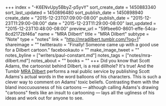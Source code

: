 +++
index = "-K6ENvUpy5BbyZ-p5yvY"
sort_create_date = 1450883340
sort_last_updated = 1450896480
sort_publish_date = 1450898940
create_date = "2015-12-23T07:09:00-08:00"
publish_date = "2015-12-23T11:29:00-08:00"
date = "2015-12-23T11:29:00-08:00"
last_updated = "2015-12-23T10:48:00-08:00"
preview_url = "59fbee60-8601-effe-54ca-8cd2172bf46a"
name = "MRA Dilbert"
title = "MRA Dilbert"
subtype = "Note"
type = "notes"
link = "http://mradilbert.tumblr.com/?og=1"
shareimage = ""
twitterauto = "Finally! Someone came up with a good use for a Dilbert cartoon."
facebookauto = ""
make_image_tweet = ""
notes_byline = ["writers/paul-constant.md"]
notes_tags = ["notes/mra-dilbert.md"]
notes_about = ""
books = ""
+++
Did you know that Scott Adams, the cartoonist behind Dilbert, is a real dillhole? It's true! And the Tumblr [MRA Dilbert](http://mradilbert.tumblr.com/?og=1) performs a real public service by publishing Scott Adams's actual words in the word balloons of his characters. This is such a clever way to comment on Adams' toxic beliefs. Contrasting them with the bland inoccuousness of his cartoons — although calling Adams's drawing "cartoons" feels like an insult to cartooning — lays all the ugliness of his ideas and work out for anyone to see.